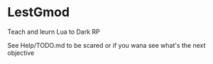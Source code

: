 # LestGmod
Teach and leurn Lua to Dark RP

See Help/TODO.md to be scared or if you wana see what's the next objective
